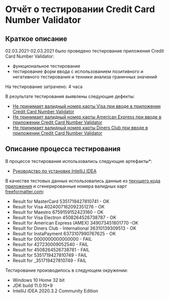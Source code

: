 # Отчёт о тестировании Credit Card Number Validator

## Краткое описание

02.03.2021-02.03.2021 было проведено тестирование приложения Credit Card Number Validator:
* функциональное тестирование
* тестирование форм ввода с использованием позитивного и негативного тестирования и техники анализа граничных значений

На тестирование затрачено: 4 часа

В результате тестирования выявлены следующие дефекты:
* [Не принимает валидный номер карты Visa при вводе в приложении Credit Card Number Validator](https://github.com/MarinaOliynyk/Credit-Card-Number-Validator/issues/1)
* [Не принимает валидный номер карты American Express при вводе в приложении Credit Card Number Validator](https://github.com/MarinaOliynyk/Credit-Card-Number-Validator/issues/2)
* [Не принимает валидный номер карты Diners Club при вводе в приложении Credit Card Number Validator](https://github.com/MarinaOliynyk/Credit-Card-Number-Validator/issues/3)

## Описание процесса тестирования

В процессе тестирования использовались следующие артефакты*:
* [Руководство по установке IntelliJ IDEA](https://github.com/netology-code/javaqa-homeworks/blob/master/intro/idea.md)


В качестве тестовых данных использовались данные из [текущего кода приложения](https://github.com/netology-code/javaqa-homeworks/tree/master/intro) и сгенерированные номера валидных карт [freeformatter.com](https://www.freeformatter.com/credit-card-number-generator-validator.html):
* Result for MasterCard 5351719427810741 - OK
* Result for Visa 4024007162092351276 - OK
* Result for Maestro 6759159152423160 - OK
* Result for Visa Electron 4508264526738787 - OK
* Result for American Express (AMEX) 349073451801770 -OK
* Result for Diners Club - International 36310139309513 - OK
* Result for InstaPayment 6373107990767625 - OK
* Result for 0000000000000000 - FAIL
* Result for 427230009052540  - FAIL
* Result for 4508264526738781 - FAIL
* Result for 5351719427810749 - FAIL
* Result for _351719427810749 - FAIL

Тестирование производилось в следующем окружении:
* Windows 10 Home 32 bit
* JDK build 11.0.10+9
* IntelliJ IDEA 2020.3.2 Community Edition